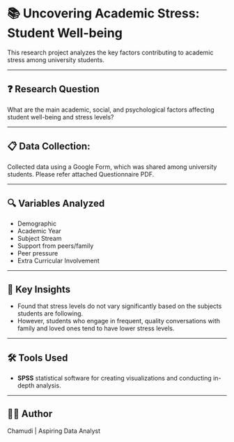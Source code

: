 # 📚 Uncovering Academic Stress: Student Well-being

This research project analyzes the key factors contributing to academic stress among university students.

---

## ❓ Research Question
What are the main academic, social, and psychological factors affecting student well-being and stress levels?

---

## 📋 Data Collection: 
Collected data using a Google Form, which was shared among university students. Please refer attached Questionnaire PDF.

---

## 🔍 Variables Analyzed
- Demographic
- Academic Year
- Subject Stream
- Support from peers/family
- Peer pressure
- Extra Curricular Involvement

---

## 🔑 Key Insights
- Found that stress levels do not vary significantly based on the subjects students are following.
- However, students who engage in frequent, quality conversations with family and loved ones tend to have lower stress levels.

---

## 🛠 Tools Used
- **SPSS** statistical software for creating visualizations and conducting in-depth analysis.

---

## 👩‍💻 Author
Chamudi | Aspiring Data Analyst
